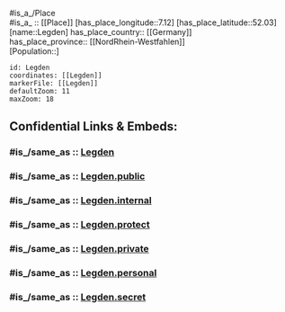 ﻿---
confidential: public
isDeleted: false
location:
- 52.03
- 7.12
mapmarker: city
mapzoom:
- 7
- 12
SpocWebEntityId: 31913
tags:
- geo/City
type: City
---

#is_a_/Place  
#is_a_ :: [[Place]] 
[has_place_longitude::7.12] 
[has_place_latitude::52.03] 
[name::Legden] 
has_place_country:: [[Germany]]  
has_place_province:: [[NordRhein-Westfahlen]]  
[Population::] 



```leaflet
id: Legden
coordinates: [[Legden]] 
markerFile: [[Legden]] 
defaultZoom: 11 
maxZoom: 18
```


## Confidential Links & Embeds: 

### #is_/same_as :: [Legden](/_Standards/Earth/Continent/Europe/Europe~Central/Germany/Germany~West/Nordrhein-Westfalen/counties~NW/Borken/cities~Borken/Legden.md) 

### #is_/same_as :: [Legden.public](/_public/Earth/Continent/Europe/Europe~Central/Germany/Germany~West/Nordrhein-Westfalen/counties~NW/Borken/cities~Borken/Legden.public.md) 

### #is_/same_as :: [Legden.internal](/_internal/Earth/Continent/Europe/Europe~Central/Germany/Germany~West/Nordrhein-Westfalen/counties~NW/Borken/cities~Borken/Legden.internal.md) 

### #is_/same_as :: [Legden.protect](/_protect/Earth/Continent/Europe/Europe~Central/Germany/Germany~West/Nordrhein-Westfalen/counties~NW/Borken/cities~Borken/Legden.protect.md) 

### #is_/same_as :: [Legden.private](/_private/Earth/Continent/Europe/Europe~Central/Germany/Germany~West/Nordrhein-Westfalen/counties~NW/Borken/cities~Borken/Legden.private.md) 

### #is_/same_as :: [Legden.personal](/_personal/Earth/Continent/Europe/Europe~Central/Germany/Germany~West/Nordrhein-Westfalen/counties~NW/Borken/cities~Borken/Legden.personal.md) 

### #is_/same_as :: [Legden.secret](/_secret/Earth/Continent/Europe/Europe~Central/Germany/Germany~West/Nordrhein-Westfalen/counties~NW/Borken/cities~Borken/Legden.secret.md)

